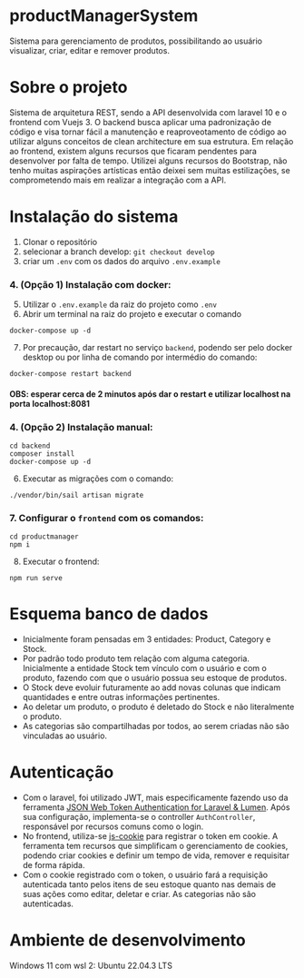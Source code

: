# productManagerSystem
Sistema para gerenciamento de produtos, possibilitando ao usuário visualizar, criar, editar e remover produtos.

# Sobre o projeto
Sistema de arquitetura REST, sendo a API desenvolvida com laravel 10 e o frontend com Vuejs 3. O backend busca aplicar uma padronização de código e visa tornar fácil a manutenção e reaproveotamento de código ao utilizar alguns conceitos de clean architecture em sua estrutura. Em relação ao frontend, existem alguns recursos que ficaram pendentes para desenvolver por falta de tempo. Utilizei alguns recursos do Bootstrap, não tenho muitas aspirações artísticas então deixei sem muitas estilizações, se comprometendo mais em realizar a integração com a API.

# Instalação do sistema

1. Clonar o repositório
2. selecionar a branch develop: `git checkout develop`
3. criar um `.env` com os dados do arquivo `.env.example`

### 4. (Opção 1) Instalação com docker:
5. Utilizar o `.env.example` da raiz do projeto como `.env`
6. Abrir um terminal na raiz do projeto e executar o comando
```
docker-compose up -d
```
7. Por precaução, dar restart no serviço `backend`, podendo ser pelo docker desktop ou por linha de comando por intermédio do comando:
 ```
docker-compose restart backend

```
#### OBS: esperar cerca de 2 minutos após dar o restart e utilizar localhost na porta localhost:8081

### 4. (Opção 2) Instalação manual:
```
cd backend
composer install
docker-compose up -d
```
6. Executar as migrações com o comando:
```
./vendor/bin/sail artisan migrate

```

### 7. Configurar o `frontend` com os comandos:
```
cd productmanager
npm i
```

8. Executar o frontend:
```
npm run serve
```

# Esquema banco de dados
- Inicialmente foram pensadas em 3 entidades: Product, Category e Stock. 
- Por padrão todo produto tem relação com alguma categoria. Inicialmente a entidade Stock tem vínculo com o usuário e com o produto, fazendo com que o usuário possua seu estoque de produtos.
- O Stock deve evoluir futuramente ao add novas colunas que indicam quantidades e entre outras informações pertinentes. 
- Ao deletar um produto, o produto é deletado do Stock e não literalmente o produto.
- As categorias são compartilhadas por todos, ao serem criadas não são vinculadas ao usuário.


# Autenticação
- Com o laravel, foi utilizado JWT, mais especificamente fazendo uso da ferramenta [JSON Web Token Authentication for Laravel & Lumen](https://jwt-auth.readthedocs.io/en/develop/). Após sua configuração, implementa-se o controller `AuthController`, responsável por recursos comuns como o login.
- No frontend, utiliza-se [js-cookie](https://www.npmjs.com/package/js-cookie) para registrar o token em cookie. A ferramenta tem recursos que simplificam o gerenciamento de cookies, podendo criar cookies e definir um tempo de vida, remover e requisitar de forma rápida.
- Com o cookie registrado com o token, o usuário fará a requisição autenticada tanto pelos itens de seu estoque quanto nas demais de suas ações como editar, deletar e criar. As categorias não são autenticadas.

# Ambiente de desenvolvimento
Windows 11 com  wsl 2: Ubuntu 22.04.3 LTS